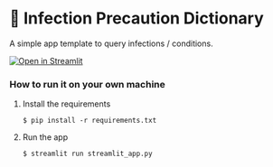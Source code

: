 # 🎈 Infection Precaution Dictionary

A simple app template to query infections / conditions.

[![Open in Streamlit](https://static.streamlit.io/badges/streamlit_badge_black_white.svg)](https://infection-precaution.streamlit.app//)

### How to run it on your own machine

1. Install the requirements

   ```
   $ pip install -r requirements.txt
   ```

2. Run the app

   ```
   $ streamlit run streamlit_app.py
   ```
